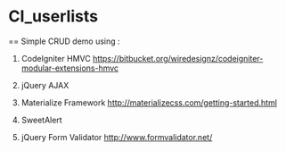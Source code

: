 # CI_userlists

== Simple CRUD demo using :

1. CodeIgniter HMVC
      https://bitbucket.org/wiredesignz/codeigniter-modular-extensions-hmvc

2. jQuery AJAX

3. Materialize Framework
      http://materializecss.com/getting-started.html

4. SweetAlert

5. jQuery Form Validator
      http://www.formvalidator.net/